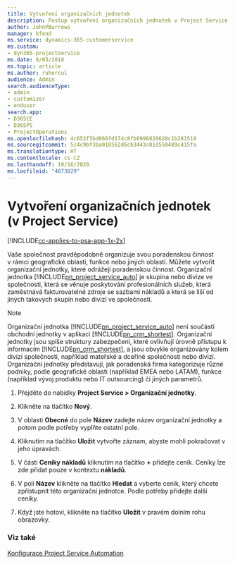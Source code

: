 ```yaml
---
title: Vytvoření organizačních jednotek
description: Postup vytvoření organizačních jednotek v Project Service
author: JohnPBurrows
manager: kfend
ms.service: dynamics-365-customerservice
ms.custom:
- dyn365-projectservice
ms.date: 8/03/2018
ms.topic: article
ms.author: ruhercul
audience: Admin
search.audienceType:
- admin
- customizer
- enduser
search.app:
- D365CE
- D365PS
- ProjectOperations
ms.openlocfilehash: 4c653f5bd066fd174c8fb0996820628c1b281519
ms.sourcegitcommit: 5c4c9bf3ba018562d6cb3443c01d550489c415fa
ms.translationtype: HT
ms.contentlocale: cs-CZ
ms.lasthandoff: 10/16/2020
ms.locfileid: "4073829"
---
```

# <a name="create-organizational-units-project-service"></a>Vytvoření organizačních jednotek (v Project Service)

[!INCLUDE[cc-applies-to-psa-app-1x-2x](../includes/cc-applies-to-psa-app-1x-2x.md)]

Vaše společnost pravděpodobně organizuje svou poradenskou činnost v rámci geografické oblasti, funkce nebo jiných oblastí. Můžete vytvořit organizační jednotky, které odrážejí poradenskou činnost. Organizační jednotka [!INCLUDE[pn_project_service_auto](../includes/pn-project-service-auto.md)] je skupina nebo divize ve společnosti, která se věnuje poskytování profesionálních služeb, která zaměstnává fakturovatelné zdroje se sazbami nákladů a která se liší od jiných takových skupin nebo divizí ve společnosti.  
  
> [!NOTE]
>  Organizační jednotka [!INCLUDE[pn_project_service_auto](../includes/pn-project-service-auto.md)] není součástí obchodní jednotky v aplikaci [!INCLUDE[pn_crm_shortest](../includes/pn-crm-shortest.md)]. Organizační jednotky jsou spíše struktury zabezpečení, které ovlivňují úrovně přístupu k informacím [!INCLUDE[pn_crm_shortest](../includes/pn-crm-shortest.md)], a jsou obvykle organizovány kolem divizí společnosti, například mateřské a dceřiné společnosti nebo divizí. Organizační jednotky představují, jak poradenská firma kategorizuje různé podniky, podle geografické oblasti (například EMEA nebo LATAM), funkce (například vývoj produktu nebo IT outsourcing) či jiných parametrů.  
  
1.  Přejděte do nabídky **Project Service > Organizační jednotky**.  
  
2.  Klikněte na tlačítko **Nový**.  
  
3.  V oblasti **Obecné** do pole **Název** zadejte název organizační jednotky a potom podle potřeby vyplňte ostatní pole.  
  
4.  Kliknutím na tlačítko **Uložit** vytvořte záznam, abyste mohli pokračovat v jeho úpravách.  
  
5.  V části **Ceníky nákladů** kliknutím na tlačítko **+** přidejte ceník. Ceníky lze zde přidat pouze v kontextu **nákladů**.  
  
6.  V poli **Název** klikněte na tlačítko **Hledat** a vyberte ceník, který chcete zpřístupnit této organizační jednotce. Podle potřeby přidejte další ceníky.  
  
7.  Když jste hotovi, klikněte na tlačítko **Uložit** v pravém dolním rohu obrazovky.  
  
### <a name="see-also"></a>Viz také  
 [Konfigurace Project Service Automation](../psa/configure.md)
